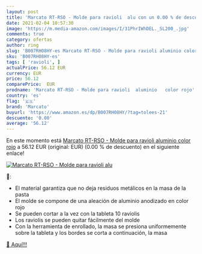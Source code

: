 ```yaml
---
layout: post
title: 'Marcato RT-RSO - Molde para ravioli  alu con un 0.00 % de descuento'
date: 2021-02-04 10:57:30
image: 'https://m.media-amazon.com/images/I/31PhrIWhDEL._SL200_.jpg'
comments: true
category: ofertas
author: ring
slug: 'B007RH08HY-es Marcato RT-RSO - Molde para ravioli aluminio color rojo'
sku: 'B007RH08HY-es'
tags: [ 'ravioli', ]
actualPrice: 56.12 EUR
currency: EUR
price: 56.12
comparePrice:  EUR
prodname: 'Marcato RT-RSO - Molde para ravioli  aluminio   color rojo'
country: 'es'
flag: '🇪🇸'
brand: 'Marcato'
buyurl: 'https://www.amazon.es/dp/B007RH08HY/?tag=tolees-21'
descuento: '0.00'
average: '56.12'
---
```


En este momento está [Marcato RT-RSO - Molde para ravioli  aluminio   color rojo](https://www.amazon.es/dp/B007RH08HY/?tag=tolees-21) a 56.12 EUR (original:  EUR) (0.00 %  de descuento) en el siguiente enlace!

[![Marcato RT-RSO - Molde para ravioli  alu](https://m.media-amazon.com/images/I/31PhrIWhDEL._SL200_.jpg)](https://www.amazon.es/dp/B007RH08HY/?tag=tolees-21)

🔎:

- El material garantiza que no deja residuos metálicos en la masa de la pasta
- El molde se compone de una aleación de aluminio anodizado en color rojo
- Se pueden cortar a la vez con la tableta 10 raviolis
- Los raviolis se pueden quitar fácilmente del molde
- Con la herramienta de enrollado, la masa se presiona uniformemente sobre la tableta y los bordes se corta a continuación, la masa

[🛒 Aquí!!!](https://www.amazon.es/dp/B007RH08HY/?tag=tolees-21)
